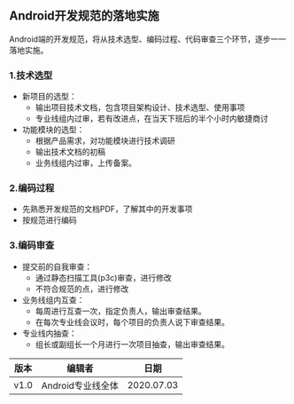 ## **Android开发规范的落地实施**

Android端的开发规范，将从技术选型、编码过程、代码审查三个环节，逐步一一落地实施。

### **1.技术选型**

- 新项目的选型：
  - 输出项目技术文档，包含项目架构设计、技术选型、使用事项
  - 专业线组内过审，若有改进点，在当天下班后的半个小时内敏捷商讨
- 功能模块的选型：
  - 根据产品需求，对功能模块进行技术调研
  - 输出技术文档的初稿
  - 业务线组内过审，上传备案。

### **2.编码过程**

- 先熟悉开发规范的文档PDF，了解其中的开发事项
- 按规范进行编码

### **3.编码审查**

- 提交前的自我审查：
  - 通过静态扫描工具(p3c)审查，进行修改
  - 不符合规范的点，进行修改
- 业务线组内互查：
  - 每周进行互查一次，指定负责人，输出审查结果。
  - 在每次专业线会议时，每个项目的负责人说下审查结果。
- 专业线内抽查：
  - 组长或副组长一个月进行一次项目抽查，输出审查结果。







| 版本 | 编辑者            | 日期       |
| ---- | ----------------- | ---------- |
| v1.0 | Android专业线全体 | 2020.07.03 |

